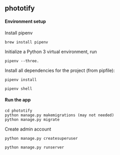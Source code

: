 ## phototify
#### Environment setup
Install pipenv
```
brew install pipenv
```
Initialize a Python 3 virtual environment, run
````
pipenv --three.
````

Install all dependencies for the project (from pipfile):
```
pipenv install
```

```
pipenv shell 
```


#### Run the app

```
cd phototify
python manage.py makemigrations (may not needed)
python manage.py migrate
```

Create admin account
```
python manage.py createsuperuser
```

```
python manage.py runserver

```

